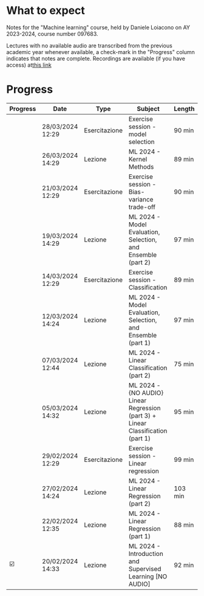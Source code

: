 # What to expect
Notes for the "Machine learning" course, held by Daniele Loiacono on AY 2023-2024, course number 097683.

Lectures with no available audio are transcribed from the previous academic year whenever available, a check-mark in the "Progress" column indicates that notes are complete.
Recordings are available (if you have access) at[this link](https://webeep.polimi.it/course/view.php?id=11699&section=3)
# Progress
| Progress | Date            | Type         | Subject                                                      | Length |
|----------|-----------------|--------------|--------------------------------------------------------------|--------|
|  | 28/03/2024 12:29| Esercitazione| Exercise session - model selection                          | 90 min |
|  | 26/03/2024 14:29| Lezione      | ML 2024 - Kernel Methods                                     | 89 min |
|  | 21/03/2024 12:29| Esercitazione| Exercise session - Bias-variance trade-off                   | 90 min |
|  | 19/03/2024 14:29| Lezione      | ML 2024 - Model Evaluation, Selection, and Ensemble (part 2)| 97 min |
|  | 14/03/2024 12:29| Esercitazione| Exercise session - Classification                            | 89 min |
|  | 12/03/2024 14:24| Lezione      | ML 2024 - Model Evaluation, Selection, and Ensemble (part 1)| 97 min |
|  | 07/03/2024 12:44| Lezione      | ML 2024 - Linear Classification (part 2)                    | 75 min |
|  | 05/03/2024 14:32| Lezione      | ML 2024 - {NO AUDIO} Linear Regression (part 3) + Linear Classification (part 1)| 95 min |
|  | 29/02/2024 12:29| Esercitazione| Exercise session - Linear regression                         | 99 min |
|  | 27/02/2024 14:24| Lezione      | ML 2024 - Linear Regression (part 2)                         | 103 min|
|  | 22/02/2024 12:35| Lezione      | ML 2024 - Linear Regression (part 1)                         | 88 min |
|☑️| 20/02/2024 14:33| Lezione      | ML 2024 - Introduction and Supervised Learning [NO AUDIO]    | 92 min |
